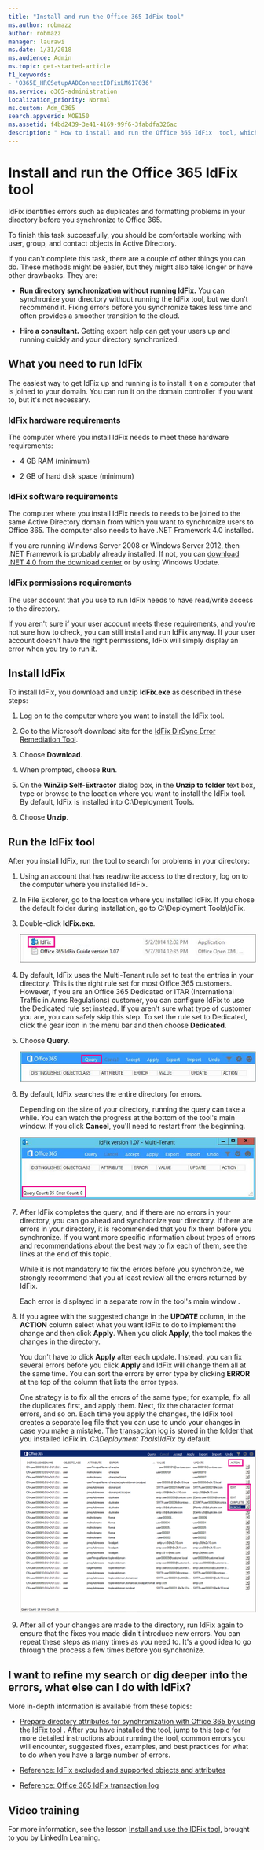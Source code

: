 ```yaml
---
title: "Install and run the Office 365 IdFix tool"
ms.author: robmazz
author: robmazz
manager: laurawi
ms.date: 1/31/2018
ms.audience: Admin
ms.topic: get-started-article
f1_keywords:
- 'O365E_HRCSetupAADConnectIDFixLM617036'
ms.service: o365-administration
localization_priority: Normal
ms.custom: Adm_O365
search.appverid: MOE150
ms.assetid: f4bd2439-3e41-4169-99f6-3fabdfa326ac
description: " How to install and run the Office 365 IdFix  tool, which helps clean up your directory before you synchronize it to Office 365."
---
```


# Install and run the Office 365 IdFix tool

IdFix identifies errors such as duplicates and formatting problems in your directory before you synchronize to Office 365. 
  
To finish this task successfully, you should be comfortable working with user, group, and contact objects in Active Directory.
  
If you can't complete this task, there are a couple of other things you can do. These methods might be easier, but they might also take longer or have other drawbacks. They are:
  
- **Run directory synchronization without running IdFix.** You can synchronize your directory without running the IdFix tool, but we don't recommend it. Fixing errors before you synchronize takes less time and often provides a smoother transition to the cloud. 
    
- **Hire a consultant.** Getting expert help can get your users up and running quickly and your directory synchronized. 
    
## What you need to run IdFix

The easiest way to get IdFix up and running is to install it on a computer that is joined to your domain. You can run it on the domain controller if you want to, but it's not necessary.
  
### IdFix hardware requirements

The computer where you install IdFix needs to meet these hardware requirements:
  
- 4 GB RAM (minimum)
    
- 2 GB of hard disk space (minimum)
    
### IdFix software requirements

The computer where you install IdFix needs to needs to be joined to the same Active Directory domain from which you want to synchronize users to Office 365. The computer also needs to have .NET Framework 4.0 installed. 
  
If you are running Windows Server 2008 or Windows Server 2012, then .NET Framework is probably already installed. If not, you can [download .NET 4.0 from the download center](https://go.microsoft.com/fwlink/p/?LinkId=400475) or by using Windows Update. 
  
### IdFix permissions requirements

The user account that you use to run IdFix needs to have read/write access to the directory.
  
If you aren't sure if your user account meets these requirements, and you're not sure how to check, you can still install and run IdFix anyway. If your user account doesn't have the right permissions, IdFix will simply display an error when you try to run it.
  
## Install IdFix

To install IdFix, you download and unzip **IdFix.exe** as described in these steps: 
  
1. Log on to the computer where you want to install the IdFix tool.
    
2. Go to the Microsoft download site for the [IdFix DirSync Error Remediation Tool](https://go.microsoft.com/fwlink/?linkid=867219).
    
3. Choose **Download**.
    
4. When prompted, choose **Run**.
    
5. On the **WinZip Self-Extractor** dialog box, in the **Unzip to folder** text box, type or browse to the location where you want to install the IdFix tool. By default, IdFix is installed into C:\Deployment Tools\. 
    
6. Choose **Unzip**.
    
## Run the IdFix tool
<a name="RunIdFix"> </a>

After you install IdFix, run the tool to search for problems in your directory:
  
1. Using an account that has read/write access to the directory, log on to the computer where you installed IdFix.
    
2. In File Explorer, go to the location where you installed IdFix. If you chose the default folder during installation, go to C:\Deployment Tools\IdFix.
    
3. Double-click **IdFix.exe**. 
    
    ![Choose the IdFix.exe file.](media/a9387bbc-991f-41c2-a500-45e3ce574285.JPG)
  
4. By default, IdFix uses the Multi-Tenant rule set to test the entries in your directory. This is the right rule set for most Office 365 customers. However, if you are an Office 365 Dedicated or ITAR (International Traffic in Arms Regulations) customer, you can configure IdFix to use the Dedicated rule set instead. If you aren't sure what type of customer you are, you can safely skip this step. To set the rule set to Dedicated, click the gear icon in the menu bar and then choose **Dedicated**.
    
5. Choose **Query**.
    
    ![Choose query in IdFix.](media/a07a7aa7-d0ac-4817-8757-946019813a57.JPG)
  
6. By default, IdFix searches the entire directory for errors.
    
    Depending on the size of your directory, running the query can take a while. You can watch the progress at the bottom of the tool's main window. If you click **Cancel**, you'll need to restart from the beginning.
    
    ![IdFix query and error count.](media/da0198a0-7d4d-4afe-a256-e82f1330ada5.JPG)
  
7. After IdFix completes the query, and if there are no errors in your directory, you can go ahead and synchronize your directory. If there are errors in your directory, it is recommended that you fix them before you synchronize. If you want more specific information about types of errors and recommendations about the best way to fix each of them, see the links at the end of this topic. 
    
    While it is not mandatory to fix the errors before you synchronize, we strongly recommend that you at least review all the errors returned by IdFix.
    
    Each error is displayed in a separate row in the tool's main window . 
    
8. If you agree with the suggested change in the **UPDATE** column, in the **ACTION** column select what you want IdFix to do to implement the change and then click **Apply**. When you click **Apply**, the tool makes the changes in the directory.
    
    You don't have to click **Apply** after each update. Instead, you can fix several errors before you click **Apply** and IdFix will change them all at the same time. You can sort the errors by error type by clicking **ERROR** at the top of the column that lists the error types. 
    
    One strategy is to fix all the errors of the same type; for example, fix all the duplicates first, and apply them. Next, fix the character format errors, and so on. Each time you apply the changes, the IdFix tool creates a separate log file that you can use to undo your changes in case you make a mistake. The [transaction log](idfix-transaction-log.md) is stored in the folder that you installed IdFix in.  _C:\Deployment Tools\IdFix_ by default. 
    
    ![Remediating errors in IdFix.](media/5f051070-652c-4be7-98bf-312295e32371.png)
  
9. After all of your changes are made to the directory, run IdFix again to ensure that the fixes you made didn't introduce new errors. You can repeat these steps as many times as you need to. It's a good idea to go through the process a few times before you synchronize.
    
## I want to refine my search or dig deeper into the errors, what else can I do with IdFix?
<a name="RunIdFix"> </a>

More in-depth information is available from these topics:
  
- [Prepare directory attributes for synchronization with Office 365 by using the IdFix tool](prepare-directory-attributes-for-synch-with-idfix.md) . After you have installed the tool, jump to this topic for more detailed instructions about running the tool, common errors you will encounter, suggested fixes, examples, and best practices for what to do when you have a large number of errors. 
    
- [Reference: IdFix excluded and supported objects and attributes](idfix-excluded-and-supported-objects-and-attributes.md)
    
- [Reference: Office 365 IdFix transaction log](idfix-transaction-log.md)
    
## Video training
<a name="RunIdFix"> </a>

For more information, see the lesson [Install and use the IDFix tool](https://support.office.com/article/4d81d73c-f172-4fd5-8542-f601c0c96aa9.aspx), brought to you by LinkedIn Learning.
  

